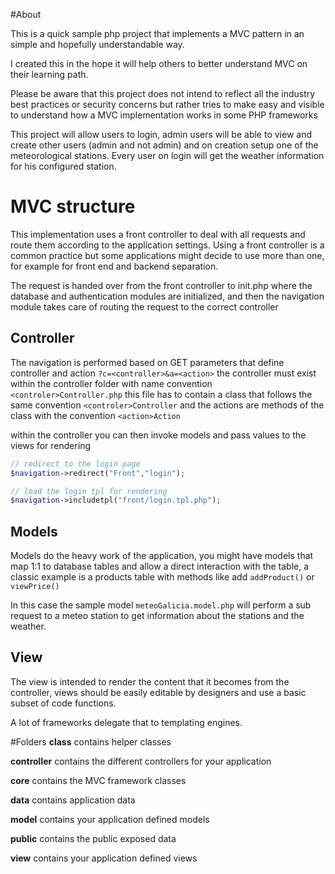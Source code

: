 #About

This is a quick sample php project that implements a MVC pattern in an simple and hopefully understandable way.

I created this in the hope it will help others to better understand MVC on their learning path.

Please be aware that this project does not intend to reflect all the industry best practices or security concerns 
but rather tries to make easy and visible to understand how a MVC implementation works in some PHP frameworks

This project will allow users to login, admin users will be able to view and create other users (admin and not admin)
and on creation setup one of the meteorological stations. Every user on login will get the weather information
for his configured station.

# MVC structure
This implementation uses a front controller to deal with all requests and route them according to the application 
settings. Using a front controller is a common practice but some applications might decide to use more than one,
for example for front end and backend separation.
 
The request is handed over from the front controller to init.php where the database and authentication modules 
are initialized, and then the navigation module takes care of routing the request to the correct controller

## Controller

The navigation is performed based on GET parameters that define controller and action `?c=<controller>&a=<action>`
the controller must exist within the controller folder with name convention `<controler>Controller.php`
this file has to contain a class that follows the same convention `<controler>Controller` and the 
actions are methods of the class with the convention `<action>Action`

within the controller you can then invoke models and pass values to the views for rendering

```php
// redirect to the login page
$navigation->redirect("Front","login");

// load the login tpl for rendering
$navigation->includetpl("front/login.tpl.php");
```

## Models

Models do the heavy work of the application, you might have models that map 1:1 to database tables and allow a direct 
interaction with the table, a classic example is a products table with methods like add `addProduct()` or `viewPrice()`

In this case the sample model `meteoGalicia.model.php` will perform a sub request to a meteo station to get information about the stations and the 
weather.

## View

The view is intended to render the content that it becomes from the controller, views should be easily editable by 
designers and use a basic subset of code functions. 

A lot of frameworks delegate that to templating engines. 

#Folders
__class__ contains helper classes

__controller__ contains the different controllers for your application

__core__ contains the MVC framework classes

__data__ contains application data

__model__ contains your application defined models

__public__ contains the public exposed data
 
__view__ contains your application defined views
